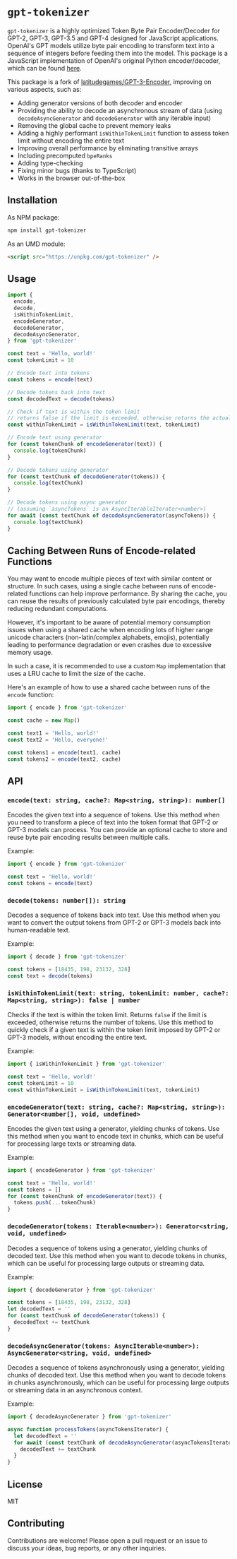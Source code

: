 # `gpt-tokenizer`

`gpt-tokenizer` is a highly optimized Token Byte Pair Encoder/Decoder for GPT-2, GPT-3, GPT-3.5 and GPT-4 designed for JavaScript applications. OpenAI's GPT models utilize byte pair encoding to transform text into a sequence of integers before feeding them into the model. This package is a JavaScript implementation of OpenAI's original Python encoder/decoder, which can be found [here](https://github.com/openai/gpt-2).

This package is a fork of [latitudegames/GPT-3-Encoder](https://github.com/latitudegames/GPT-3-Encoder), improving on various aspects, such as:

- Adding generator versions of both decoder and encoder
- Providing the ability to decode an asynchronous stream of data (using `decodeAsyncGenerator` and `decodeGenerator` with any iterable input)
- Removing the global cache to prevent memory leaks
- Adding a highly performant `isWithinTokenLimit` function to assess token limit without encoding the entire text
- Improving overall performance by eliminating transitive arrays
- Including precomputed `bpeRanks`
- Adding type-checking
- Fixing minor bugs (thanks to TypeScript)
- Works in the browser out-of-the-box

## Installation

As NPM package:

```bash
npm install gpt-tokenizer
```

As an UMD module:

```html
<script src="https://unpkg.com/gpt-tokenizer" />
```

## Usage

```typescript
import {
  encode,
  decode,
  isWithinTokenLimit,
  encodeGenerator,
  decodeGenerator,
  decodeAsyncGenerator,
} from 'gpt-tokenizer'

const text = 'Hello, world!'
const tokenLimit = 10

// Encode text into tokens
const tokens = encode(text)

// Decode tokens back into text
const decodedText = decode(tokens)

// Check if text is within the token limit
// returns false if the limit is exceeded, otherwise returns the actual number of tokens (truthy value)
const withinTokenLimit = isWithinTokenLimit(text, tokenLimit)

// Encode text using generator
for (const tokenChunk of encodeGenerator(text)) {
  console.log(tokenChunk)
}

// Decode tokens using generator
for (const textChunk of decodeGenerator(tokens)) {
  console.log(textChunk)
}

// Decode tokens using async generator
// (assuming `asyncTokens` is an AsyncIterableIterator<number>)
for await (const textChunk of decodeAsyncGenerator(asyncTokens)) {
  console.log(textChunk)
}
```

## Caching Between Runs of Encode-related Functions

You may want to encode multiple pieces of text with similar content or structure. In such cases, using a single cache between runs of encode-related functions can help improve performance. By sharing the cache, you can reuse the results of previously calculated byte pair encodings, thereby reducing redundant computations.

However, it's important to be aware of potential memory consumption issues when using a shared cache when encoding lots of higher range unicode characters (non-latin/complex alphabets, emojis), potentially leading to performance degradation or even crashes due to excessive memory usage.

In such a case, it is recommended to use a custom `Map` implementation that uses a LRU cache to limit the size of the cache.

Here's an example of how to use a shared cache between runs of the `encode` function:

```typescript
import { encode } from 'gpt-tokenizer'

const cache = new Map()

const text1 = 'Hello, world!'
const text2 = 'Hello, everyone!'

const tokens1 = encode(text1, cache)
const tokens2 = encode(text2, cache)
```

## API

### `encode(text: string, cache?: Map<string, string>): number[]`

Encodes the given text into a sequence of tokens. Use this method when you need to transform a piece of text into the token format that GPT-2 or GPT-3 models can process. You can provide an optional cache to store and reuse byte pair encoding results between multiple calls.

Example:

```typescript
import { encode } from 'gpt-tokenizer'

const text = 'Hello, world!'
const tokens = encode(text)
```

### `decode(tokens: number[]): string`

Decodes a sequence of tokens back into text. Use this method when you want to convert the output tokens from GPT-2 or GPT-3 models back into human-readable text.

Example:

```typescript
import { decode } from 'gpt-tokenizer'

const tokens = [18435, 198, 23132, 328]
const text = decode(tokens)
```

### `isWithinTokenLimit(text: string, tokenLimit: number, cache?: Map<string, string>): false | number`

Checks if the text is within the token limit. Returns `false` if the limit is exceeded, otherwise returns the number of tokens. Use this method to quickly check if a given text is within the token limit imposed by GPT-2 or GPT-3 models, without encoding the entire text.

Example:

```typescript
import { isWithinTokenLimit } from 'gpt-tokenizer'

const text = 'Hello, world!'
const tokenLimit = 10
const withinTokenLimit = isWithinTokenLimit(text, tokenLimit)
```

### `encodeGenerator(text: string, cache?: Map<string, string>): Generator<number[], void, undefined>`

Encodes the given text using a generator, yielding chunks of tokens.
Use this method when you want to encode text in chunks, which can be useful for processing large texts or streaming data.

Example:

```typescript
import { encodeGenerator } from 'gpt-tokenizer'

const text = 'Hello, world!'
const tokens = []
for (const tokenChunk of encodeGenerator(text)) {
  tokens.push(...tokenChunk)
}
```

### `decodeGenerator(tokens: Iterable<number>): Generator<string, void, undefined>`

Decodes a sequence of tokens using a generator, yielding chunks of decoded text.
Use this method when you want to decode tokens in chunks, which can be useful for processing large outputs or streaming data.

Example:

```typescript
import { decodeGenerator } from 'gpt-tokenizer'

const tokens = [18435, 198, 23132, 328]
let decodedText = ''
for (const textChunk of decodeGenerator(tokens)) {
  decodedText += textChunk
}
```

### `decodeAsyncGenerator(tokens: AsyncIterable<number>): AsyncGenerator<string, void, undefined>`

Decodes a sequence of tokens asynchronously using a generator, yielding chunks of decoded text. Use this method when you want to decode tokens in chunks asynchronously, which can be useful for processing large outputs or streaming data in an asynchronous context.

Example:

```javascript
import { decodeAsyncGenerator } from 'gpt-tokenizer'

async function processTokens(asyncTokensIterator) {
  let decodedText = ''
  for await (const textChunk of decodeAsyncGenerator(asyncTokensIterator)) {
    decodedText += textChunk
  }
}
```

## License

MIT

## Contributing

Contributions are welcome! Please open a pull request or an issue to discuss your ideas, bug reports, or any other inquiries.

